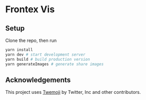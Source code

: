 # Frontex Vis

## Setup

Clone the repo, then run

```bash
yarn install
yarn dev # start development server
yarn build # build production version
yarn generateImages # generate share images
```

## Acknowledgements

This project uses [Twemoji](https://twemoji.twitter.com/) by Twitter, Inc and other contributors.
